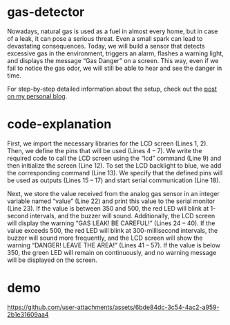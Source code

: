 # gas-detector
Nowadays, natural gas is used as a fuel in almost every home, but in case of a leak, it can pose a serious threat. Even a small spark can lead to devastating consequences. Today, we will build a sensor that detects excessive gas in the environment, triggers an alarm, flashes a warning light, and displays the message “Gas Danger” on a screen. This way, even if we fail to notice the gas odor, we will still be able to hear and see the danger in time.

For step-by-step detailed information about the setup, check out the [post on my personal blog](https://alirfandogan.com/2025/02/21/gas-sensor-with-warning-system-using-arduino-uno/).

# code-explanation
First, we import the necessary libraries for the LCD screen (Lines 1, 2). Then, we define the pins that will be used (Lines 4 – 7). We write the required code to call the LCD screen using the “lcd” command (Line 9) and then initialize the screen (Line 12). To set the LCD backlight to blue, we add the corresponding command (Line 13). We specify that the defined pins will be used as outputs (Lines 15 – 17) and start serial communication (Line 18).

Next, we store the value received from the analog gas sensor in an integer variable named “value” (Line 22) and print this value to the serial monitor (Line 23). If the value is between 350 and 500, the red LED will blink at 1-second intervals, and the buzzer will sound. Additionally, the LCD screen will display the warning “GAS LEAK! BE CAREFUL!” (Lines 24 – 40). If the value exceeds 500, the red LED will blink at 300-millisecond intervals, the buzzer will sound more frequently, and the LCD screen will show the warning “DANGER! LEAVE THE AREA!” (Lines 41 – 57). If the value is below 350, the green LED will remain on continuously, and no warning message will be displayed on the screen.

# demo

https://github.com/user-attachments/assets/6bde84dc-3c54-4ac2-a959-2b1e31609aa4

